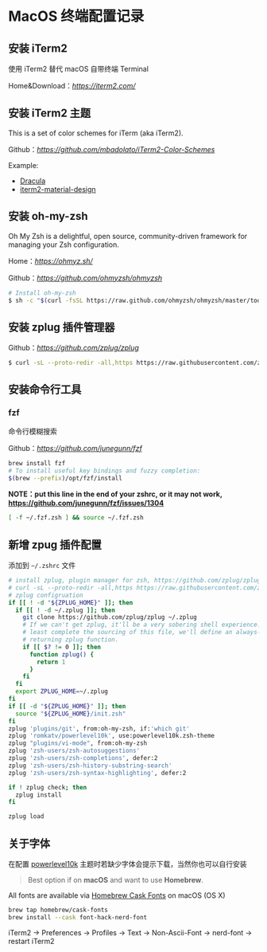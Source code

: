 # MacOS 终端配置记录


## 安装 iTerm2

使用 iTerm2 替代 macOS 自带终端 Terminal

Home&Download：*https://iterm2.com/*

## 安装 iTerm2 主题

This is a set of color schemes for iTerm (aka iTerm2).

Github：*https://github.com/mbadolato/iTerm2-Color-Schemes*

Example:

- [Dracula](https://draculatheme.com/)
- [iterm2-material-design](https://www.martinseeler.com/iterm2-material-design)

## 安装 oh-my-zsh

Oh My Zsh is a delightful, open source, community-driven framework for managing your Zsh configuration.

Home：*https://ohmyz.sh/*

Github：*https://github.com/ohmyzsh/ohmyzsh*

```bash
# Install oh-my-zsh
$ sh -c "$(curl -fsSL https://raw.github.com/ohmyzsh/ohmyzsh/master/tools/install.sh)"
```

## 安装 zplug 插件管理器

Github：*https://github.com/zplug/zplug*

```bash
$ curl -sL --proto-redir -all,https https://raw.githubusercontent.com/zplug/installer/master/installer.zsh | zsh
```

## 安装命令行工具

### fzf

命令行模糊搜索

Github：*https://github.com/junegunn/fzf*

```bash
brew install fzf
# To install useful key bindings and fuzzy completion:
$(brew --prefix)/opt/fzf/install
```

**NOTE：put this line in the end of your zshrc, or it may not work, https://github.com/junegunn/fzf/issues/1304**

```bash
[ -f ~/.fzf.zsh ] && source ~/.fzf.zsh
```



## 新增 zpug 插件配置

添加到 `~/.zshrc` 文件

```bash
# install zplug, plugin manager for zsh, https://github.com/zplug/zplug
# curl -sL --proto-redir -all,https https://raw.githubusercontent.com/zplug/installer/master/installer.zsh | zsh
# zplug configruation
if [[ ! -d "${ZPLUG_HOME}" ]]; then
  if [[ ! -d ~/.zplug ]]; then
    git clone https://github.com/zplug/zplug ~/.zplug
    # If we can't get zplug, it'll be a very sobering shell experience. To at
    # least complete the sourcing of this file, we'll define an always-false
    # returning zplug function.
    if [[ $? != 0 ]]; then
      function zplug() {
        return 1
      }
    fi
  fi
  export ZPLUG_HOME=~/.zplug
fi
if [[ -d "${ZPLUG_HOME}" ]]; then
  source "${ZPLUG_HOME}/init.zsh"
fi
zplug 'plugins/git', from:oh-my-zsh, if:'which git'
zplug 'romkatv/powerlevel10k', use:powerlevel10k.zsh-theme
zplug "plugins/vi-mode", from:oh-my-zsh
zplug 'zsh-users/zsh-autosuggestions'
zplug 'zsh-users/zsh-completions', defer:2
zplug 'zsh-users/zsh-history-substring-search'
zplug 'zsh-users/zsh-syntax-highlighting', defer:2

if ! zplug check; then
  zplug install
fi

zplug load
```

## 关于字体

在配置 [powerlevel10k](https://github.com/romkatv/powerlevel10k) 主题时若缺少字体会提示下载，当然你也可以自行安装

> Best option if on **macOS** and want to use **Homebrew**.

All fonts are available via [Homebrew Cask Fonts](https://github.com/Homebrew/homebrew-cask-fonts) on macOS (OS X)

```bash
brew tap homebrew/cask-fonts
brew install --cask font-hack-nerd-font
```

iTerm2 -> Preferences -> Profiles -> Text -> Non-Ascii-Font -> nerd-font -> restart iTerm2

